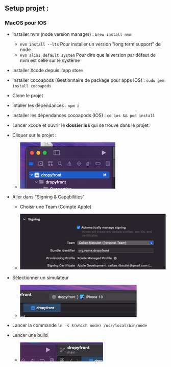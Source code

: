 ## Setup projet :

### MacOS pour IOS

- Installer nvm (node version manager) : `brew install nvm`
  
  - `nvm install --lts` Pour installer un version "long term support" de node
  - `nvm alias default system` Pour dire que la version par défaut de nvm est celle sur le système

- Installer Xcode depuis l'app store

- Installer cocoapods (Gestionnaire de package pour apps IOS) : `sudo gem install cocoapods`

- Clone le projet

- Intaller les dépendances : `npm i`

- Installer les dépendances cocoapods (IOS) : `cd ios && pod install`

- Lancer xcode et ouvrir le **dossier ios** qui se trouve dans le projet.

- Cliquer sur le projet : 
  
  - ![](./assets/readmeIcons/2022-05-08-15-49-46-image.png)

- Aller dans "Signing & Capabilities"
  
  - Choisir une Team (Compte Apple)
  
  - ![](./assets/readmeIcons/2022-05-08-15-50-30-image.png)

- Sélectionner un simulateur 
  
  - ![](./assets/readmeIcons/2022-05-08-15-51-05-image.png)

- Lancer la commande `ln -s $(which node) /usr/local/bin/node`

- Lancer une build
  
  - ![](./assets/readmeIcons/2022-05-08-15-51-24-image.png)
